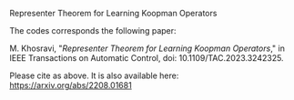 Representer Theorem for Learning Koopman Operators

The codes corresponds the following paper:

M. Khosravi, "_Representer Theorem for Learning Koopman Operators_," in IEEE Transactions on Automatic Control, doi: 10.1109/TAC.2023.3242325.

Please cite as above. It is also available here: https://arxiv.org/abs/2208.01681

